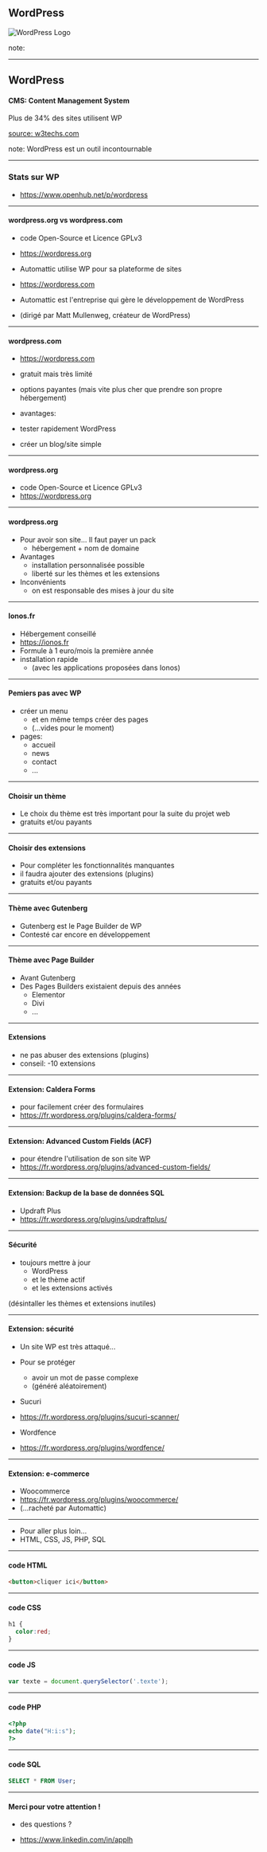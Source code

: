 ## WordPress

![WordPress Logo](https://s.w.org/style/images/about/WordPress-logotype-standard.png)

note:

<!-- .slide: data-transition="zoom" -->

---


## WordPress

#### CMS: Content Management System
Plus de 34% des sites utilisent WP

[source: w3techs.com](https://w3techs.com/technologies/overview/content_management/all)


note:
WordPress est un outil incontournable

<!-- .slide: data-transition="zoom" -->

----

### Stats sur WP

* https://www.openhub.net/p/wordpress

---

#### wordpress.org vs wordpress.com

* code Open-Source et Licence GPLv3
* https://wordpress.org

* Automattic utilise WP pour sa plateforme de sites 
* https://wordpress.com
* Automattic est l'entreprise qui gère le développement de WordPress
* (dirigé par Matt Mullenweg, créateur de WordPress)

---

#### wordpress.com

* https://wordpress.com
* gratuit mais très limité
* options payantes 
  (mais vite plus cher que prendre son propre hébergement)

* avantages: 
* tester rapidement WordPress
* créer un blog/site simple

---

#### wordpress.org

* code Open-Source et Licence GPLv3
* https://wordpress.org

---

#### wordpress.org

* Pour avoir son site... Il faut payer un pack 
  * hébergement + nom de domaine
* Avantages
  * installation personnalisée possible
  * liberté sur les thèmes et les extensions
* Inconvénients
  * on est responsable des mises à jour du site

---

#### Ionos.fr

* Hébergement conseillé
* https://ionos.fr
* Formule à 1 euro/mois la première année
* installation rapide 
  * (avec les applications proposées dans Ionos)

---

#### Pemiers pas avec WP

* créer un menu 
  * et en même temps créer des pages 
  * (...vides pour le moment)
* pages:
  * accueil
  * news
  * contact
  * ...


---

#### Choisir un thème

* Le choix du thème est très important 
  pour la suite du projet web
* gratuits et/ou payants


---

#### Choisir des extensions

* Pour compléter les fonctionnalités manquantes
* il faudra ajouter des extensions (plugins)
* gratuits et/ou payants

---

#### Thème avec Gutenberg

* Gutenberg est le Page Builder de WP
* Contesté car encore en développement

---

#### Thème avec Page Builder

* Avant Gutenberg
* Des Pages Builders existaient depuis des années
  * Elementor
  * Divi
  * ...

---

#### Extensions

* ne pas abuser des extensions (plugins)
* conseil: -10 extensions

---

#### Extension: Caldera Forms

* pour facilement créer des formulaires
* https://fr.wordpress.org/plugins/caldera-forms/

---

#### Extension: Advanced Custom Fields (ACF)

* pour étendre l'utilisation de son site WP
* https://fr.wordpress.org/plugins/advanced-custom-fields/

---

#### Extension: Backup de la base de données SQL

* Updraft Plus
* https://fr.wordpress.org/plugins/updraftplus/

---

#### Sécurité

* toujours mettre à jour 
  * WordPress 
  * et le thème actif
  * et les extensions activés

(désintaller les thèmes et extensions inutiles)

---

#### Extension: sécurité

* Un site WP est très attaqué...
* Pour se protéger
  * avoir un mot de passe complexe 
  * (généré aléatoirement)
  
* Sucuri
* https://fr.wordpress.org/plugins/sucuri-scanner/
* Wordfence
* https://fr.wordpress.org/plugins/wordfence/

---

#### Extension: e-commerce

* Woocommerce
* https://fr.wordpress.org/plugins/woocommerce/
* (...racheté par Automattic)


---

* Pour aller plus loin...
* HTML, CSS, JS, PHP, SQL

---

#### code HTML

```html
<button>cliquer ici</button>
```

---

#### code CSS

```css
h1 {
  color:red;
}
```

---

#### code JS

```js
var texte = document.querySelector('.texte');
```


---

#### code PHP

```php
<?php
echo date("H:i:s"); 
?>
```

---

#### code SQL

```sql
SELECT * FROM User;
```

---

#### Merci pour votre attention !

* des questions ?

* https://www.linkedin.com/in/applh









